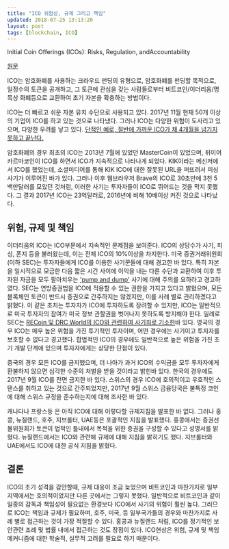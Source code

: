 ```yaml
---
title: "ICO 위험성, 규제 그리고 책임"
updated: 2018-07-25 13:13:20
layout: post
tags: [blockchain, ICO]
---
```


Initial​ ​Coin​ ​Offerings​ ​(ICOs): Risks,​ ​Regulation,​ ​and​ ​Accountability

[원문](https://papers.ssrn.com/sol3/papers.cfm?abstract_id=3080098)

ICO는 암호화폐를 사용하는 크라우드 펀딩의 유형으로, 암호화폐를 펀딩할 목적으로, 일정수의 토큰을 공개하고, 그 토큰에 관심을 갖는 사람들로부터 비트코인/이더리움/명목상 화폐등으로 교환하여 초기 자본을 확충하는 방법이다.

ICO는 더 빠르고 쉬운 자본 유치 수단으로 사용되고 있다. 2017년 11월 현재 50개 이상의 기업이 ICO를 하고 있는 것으로 나타냈다. 그러나 ICO는 다양한 위험이 도사리고 있으며, 다양한 우려를 낳고 있다. [단적인 예로, 절반에 가까운 ICO가 채 4개월을 넘기지 못하고 끝난다.](https://www.bloomberg.com/news/articles/2018-07-09/half-of-icos-die-within-four-months-after-token-sales-finalized)

암호화폐의 경우 최초의 ICO는 2013년 7월에 있었던 MasterCoin이 있었으며, 뒤이어 카르마코인이 ICO를 하면서 ICO가 지속적으로 나타나게 되었다. KIK이라는 메신저에서 ICO를 했었는데, 소셜미디어를 통해 KIK ICO에 대한 잘못된 URL을 퍼뜨려서 피싱사기가 이루어진 바가 있다. 그러나 이후 웹브라우저 Brave의 ICO로 30초만에 3천 5백만달러를 모았던 것처럼, 이러한 사기는 투자자들이 ICO로 뛰어드는 것을 막지 못했다. 그 결과 2017년 ICO는 23억달러로, 2016년에 비해 10배이상 커진 것으로 나타났다.

## 위험, 규제 및 책임

이더리움의 ICO는 ICO부문에서 지속적인 문제점을 보여준다. ICO의 상당수가 사기, 피싱, 폰지 등을 불러왔는데, 이는 전체 ICO의 10%이상을 차지한다. 미국 증권거래위원회 (이하 SEC)는 투자자들에게 ICO를 이용한 사기꾼들에 대해 경고한 바 있다. 특히 자본을 일시적으로 모금한 다음 짧은 시간 사이에 이익을 내는 다른 수단과 교환하여 이후 투자된 자금을 모두 팔아치우는 ['pump and dump'](https://en.wikipedia.org/wiki/Pump_and_dump) 사기에 대해 주의를 요하라고 경고하였다. SEC는 연방증권법을 ICO에 적용할 수 있는 권한을 가지고 있다고 밝혔으며, 모든 블록체인 토큰이 반드시 증권으로 간주하지는 않겠지만, 이를 사례 별로 관리하곘다고 밝혔다. 이 같은 조치는 투자자가 ICO에 투자하도록 장려할 수 있지만, ICO는 일반적으로 미국 투자자의 참여가 미국 정보 관할권을 벗어나지 못하도록 방지해야 한다. 일례로 SEC는 [RECoin 및 DRC World의 ICO와 관련하여 사기죄로 기소한](https://www.businessinsider.com/recoin-group-foundation-drc-world-ico-sec-fraud-charges-cryptocurrency-2017-9)바 있다. 영국의 경우 ICO는 매우 높은 위험을 가진 투기적인 투자이며, 어떤 경우에는 사기이고 투자자를 보호할 수 없다고 경고했다. 합법적인 ICO의 경우에도 일반적으로 높은 위험을 가진 초기 개발 단계에 있으며 투자자에게는 상당한 단점이 있다. 

중국의 경우 모든 ICO를 금지했으며, 더 나아가 과거 ICO의 수익금을 모두 투자자에게 환불하지 않으면 심각한 수준의 처벌을 받을 것이라고 밝힌바 있다. 한국의 경우에도 2017년 9월 ICO를 전면 금지한 바 있다. 스위스의 경우 ICO에 호의적이고 우호적인 스탠스를 취하고 있는 것으로 간주되었지만, 2017년 9월 스위스 금융당국은 불특정 코인에 대해 스위스 규정을 준수하는지에 대해 조사한 바 있다.

캐나다나 프랑스등 은 아직 ICO에 대해 이렇다할 규제지침을 발표한 바 없다. 그러나 홍콩, 뉴질랜드, 호주, 지브롤터, UAE등은 포괄적인 지침을 발표했다. 홍콩에서는 증권선물위원회가 토큰이 법적인 틀내에서 목적을 위한 증권을 구성할 수 있다고 성명서를 밝혔다. 뉴질랜드에서는 ICO와 관련해 규제에 대해 지침을 밝히기도 했다. 지브롤터와 UAE에서도 ICO에 대한 공식 지침을 밝혔다.

## 결론

ICO의 초기 성격을 감안할때, 규제 대응이 조금 늦었으며 비트코인과 마찬가지로 일부지역에서는 호의적이었지만 다른 곳에서는 그렇지 못했다. 일반적으로 비트코인과 같이 일종의 감독과 책임성이 필요없는 환경보다 ICO에서 사기의 위험이 훨씬 높다. 그러므로 ICO는 책임과 규제가 필요하며, 호주, 미국, 등 일부국가들의 경우와 마찬가지로 사례 별로 접근하는 것이 가장 적절할 수 있다. 홍콩과 뉴질랜드 처럼, ICO를 정기적인 보안관련 조례 및 법률 내에서 접근하는 것도 장점이 있다. ICO현상은 위험, 규제 및 책임 메커니즘에 대한 학술적, 실무적 고려를 필요로 하기 때문이다. 